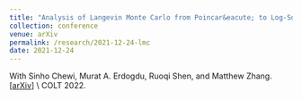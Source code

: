 ```yaml
---
title: "Analysis of Langevin Monte Carlo from Poincar&eacute; to Log-Sobolev"
collection: conference
venue: arXiv 
permalink: /research/2021-12-24-lmc
date: 2021-12-24
---
```


With Sinho Chewi, Murat A. Erdogdu, Ruoqi Shen, and Matthew Zhang. 
\[[arXiv](https://arxiv.org/abs/2112.12662)\] \\
COLT 2022. 
